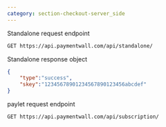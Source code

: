 ```yaml
---
category: section-checkout-server_side
---
```


Standalone request endpoint

```html
GET https://api.paymentwall.com/api/standalone/
```

Standalone response object

```json
{
    "type":"success",
    "skey":"12345678901234567890123456abcdef"
}
```

paylet request endpoint

```html
GET https://api.paymentwall.com/api/subscription/
```